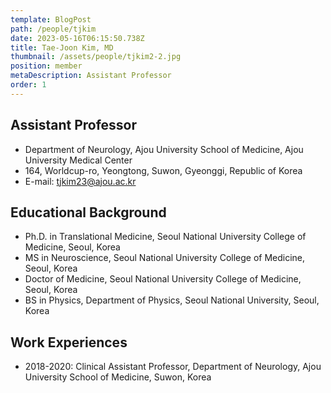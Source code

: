 ```yaml
---
template: BlogPost
path: /people/tjkim
date: 2023-05-16T06:15:50.738Z
title: Tae-Joon Kim, MD
thumbnail: /assets/people/tjkim2-2.jpg
position: member
metaDescription: Assistant Professor
order: 1
---
```

## Assistant Professor
- Department of Neurology, Ajou University School of Medicine, Ajou University Medical Center
- 164, Worldcup-ro, Yeongtong, Suwon, Gyeonggi, Republic of Korea
- E-mail: tjkim23@ajou.ac.kr

## Educational Background
- Ph.D. in Translational Medicine, Seoul National University College of Medicine, Seoul, Korea
- MS in Neuroscience, Seoul National University College of Medicine, Seoul, Korea
- Doctor of Medicine, Seoul National University College of Medicine, Seoul, Korea
- BS in Physics, Department of Physics, Seoul National University, Seoul, Korea

## Work Experiences
- 2018-2020: Clinical Assistant Professor, Department of Neurology, Ajou University School of Medicine, Suwon, Korea
